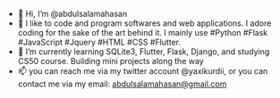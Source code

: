- 👋 Hi, I’m @abdulsalamahasan
- 👀 I like to code and program softwares and web applications.
  I adore coding for the sake of the art behind it.
  I mainly use #Python #Flask #JavaScript #Jquery #HTML
  #CSS #Flutter.
- 🌱 I’m currently learning SQLite3, Flutter, Flask, Django, and studying CS50 course. Building mini projects along the way
- 📫 you can reach me via my twitter account @yaxikurdii,
  or you can contact me via my email: abdulsalamahasan@gmail.com 
<!---
abdulsalamahasan/abdulsalamahasan is a ✨ special ✨ repository because its `README.md` (this file) appears on your GitHub profile.
You can click the Preview link to take a look at your changes.
--->
